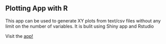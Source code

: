## Plotting App with R

This app can be used to generate XY plots from text/csv files without any limit on the number of variables. It is bulit using Shiny app and Rstudio

Visit the [app!](https://saitej-r-apps.shinyapps.io/CSVPlotter)
